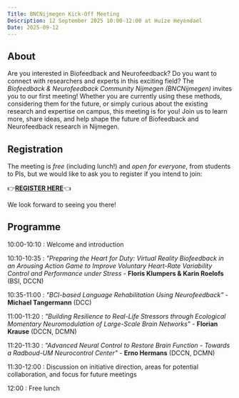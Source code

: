 ```yaml
---
Title: BNCNijmegen Kick-Off Meeting
Description: 12 September 2025 10:00-12:00 at Huize Heyendael
Date: 2025-09-12
---
```


## About
Are you interested in Biofeedback and Neurofeedback? Do you want to connect with researchers and experts in this exciting field?
The _Biofeedback & Neurofeedback Community Nijmegen (BNCNijmegen)_ invites you to our first meeting!
Whether you are currently using these methods, considering them for the future, or simply curious about the
existing research and expertise on campus, this meeting is for you! Join us to learn more, share ideas, and help
shape the future of Biofeedback and Neurofeedback research in Nijmegen.

## Registration
The meeting is _free_ (including lunch!) and _open for everyone_, from students to PIs, but we would like to ask you to register if you intend to join:

👉**[REGISTER HERE](https://eur01.safelinks.protection.outlook.com/?url=https%3A%2F%2Fforms.gle%2FsNeWrzRXWj8fD1XQ7&data=05%7C02%7Cflorian.krause%40donders.ru.nl%7Cf4cd84a74d0a4b82be3308dde61ddf90%7C084578d9400d4a5aa7c7e76ca47af400%7C1%7C0%7C638919738474049858%7CUnknown%7CTWFpbGZsb3d8eyJFbXB0eU1hcGkiOnRydWUsIlYiOiIwLjAuMDAwMCIsIlAiOiJXaW4zMiIsIkFOIjoiTWFpbCIsIldUIjoyfQ%3D%3D%7C0%7C%7C%7C&sdata=AyIZTz5ROYrWTV6Iw1wp8DoRM95%2BdVxapRJ83yBCryc%3D&reserved=0)**👈

We look forward to seeing you there!

## Programme

10:00-10:10
:   Welcome and introduction

10:10-10:35
:   _"Preparing the Heart for Duty: Virtual Reality Biofeedback in an Arousing Action Game to Improve Voluntary Heart-Rate Variability Control and Performance under Stress_ - **Floris Klumpers & Karin Roelofs** (BSI, DCCN)

10:35-11:00
:   _"BCI-based Language Rehabilitation Using Neurofeedback"_ - **Michael Tangermann** (DCC)

11:00-11:20
:   _"Building Resilience to Real-Life Stressors through Ecological Momentary Neuromodulation of Large-Scale Brain Networks"_ - **Florian Krause** (DCCN, DCMN)

11:20-11:30
:   _"Advanced Neural Control to Restore Brain Function - Towards a Radboud-UM Neurocontrol Center"_ - **Erno Hermans** (DCCN, DCMN)

11:30-12:00
:   Discussion on initiative direction, areas for potential collaboration, and focus for future meetings

12:00
:   Free lunch
